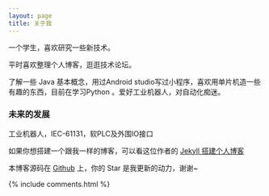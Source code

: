 ```yaml
---
layout: page
title: 关于我 
---
```


一个学生，喜欢研究一些新技术。
<p>
平时喜欢整理个人博客，逛逛技术论坛。
<p>
了解一些 Java 基本概念，用过Android studio写过小程序，喜欢用单片机造一些有趣的东西，目前在学习Python 。爱好工业机器人，对自动化痴迷。

<p>

<h3> 未来的发展 </h3>  

<p>

工业机器人，IEC-61131，软PLC及外围IO接口

<p>

如果你想搭建一个跟我一样的博客，可以看这位作者的 
<a href="/2016/10/jekyll_tutorials1/"> Jekyll 搭建个人博客 </a>


<p> 

本博客源码在 <a target="_blank" href='https://github.com/leopardpan/leopardpan.github.io/'>Github</a> 上，你的 Star 是我更新的动力，谢谢~

{% include comments.html %}



